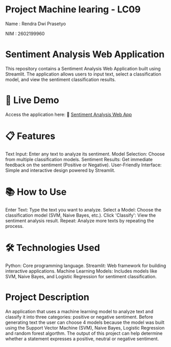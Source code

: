 # Project Machine learing - LC09 
Name : Rendra Dwi Prasetyo

NIM  : 2602199960

# Sentiment Analysis Web Application
This repository contains a Sentiment Analysis Web Application built using Streamlit. The application allows users to input text, select a classification model, and view the sentiment classification results.

# 🚀 Live Demo
Access the application here:
🔗 [Sentiment Analysis Web App](https://sentimentmachinelearning-bzmp29asmq9wu54farn2mv.streamlit.app/)

# 📋 Features
Text Input: Enter any text to analyze its sentiment.
Model Selection: Choose from multiple classification models.
Sentiment Results: Get immediate feedback on the sentiment (Positive or Negative).
User-Friendly Interface: Simple and interactive design powered by Streamlit.

# 📚 How to Use
Enter Text: Type the text you want to analyze.
Select a Model: Choose the classification model (SVM, Naive Bayes, etc.).
Click 'Classify': View the sentiment analysis result.
Repeat: Analyze more texts by repeating the process.

# 🛠️ Technologies Used
Python: Core programming language.
Streamlit: Web framework for building interactive applications.
Machine Learning Models: Includes models like SVM, Naive Bayes, and Logistic Regression for sentiment classification.

# Project Description
An application that uses a machine learning model to analyze text and classify it into three categories: positive or negative sentiment. Before generating text the user can choose 4 models because the model was built using the Support Vector Machine (SVM), Naive Bayes, Logistic Regression and random forest algorthm. The output of this project can help determine whether a statement expresses a positive, neutral or negative sentiment.
